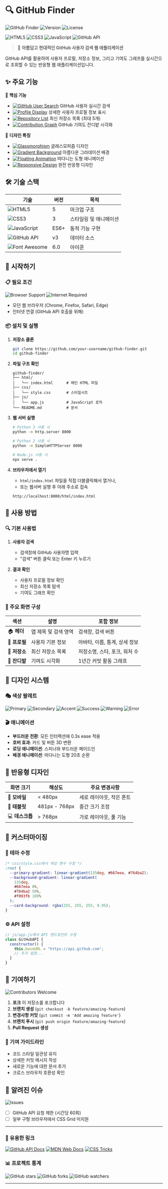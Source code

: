 # 🔍 GitHub Finder

![GitHub Finder](https://img.shields.io/badge/GitHub-Finder-667eea?style=for-the-badge&logo=github&logoColor=white)
![Version](https://img.shields.io/badge/version-2.0.0-764ba2?style=for-the-badge)
![License](https://img.shields.io/badge/license-MIT-f093fb?style=for-the-badge)

![HTML5](https://img.shields.io/badge/html5-%23E34F26.svg?style=for-the-badge&logo=html5&logoColor=white)
![CSS3](https://img.shields.io/badge/css3-%231572B6.svg?style=for-the-badge&logo=css3&logoColor=white)
![JavaScript](https://img.shields.io/badge/javascript-%23323330.svg?style=for-the-badge&logo=javascript&logoColor=%23F7DF1E)
![GitHub API](https://img.shields.io/badge/GitHub%20API-181717?style=for-the-badge&logo=github&logoColor=white)

> 🚀 **아름답고 현대적인 GitHub 사용자 검색 웹 애플리케이션**

GitHub API를 활용하여 사용자 프로필, 저장소 정보, 그리고 기여도 그래프를 실시간으로 조회할 수 있는 반응형 웹 애플리케이션입니다.

## ✨ 주요 기능

🎯 **핵심 기능**

- [![GitHub User Search](https://img.shields.io/badge/GitHub-User%20Search-success?style=flat-square&logo=github)](https://github.com) GitHub 사용자 실시간 검색
- [![Profile Display](https://img.shields.io/badge/Profile-Display-blue?style=flat-square&logo=user)](https://github.com) 상세한 사용자 프로필 정보 표시
- [![Repository List](https://img.shields.io/badge/Repository-List-orange?style=flat-square&logo=git)](https://github.com) 최신 저장소 목록 (최대 5개)
- [![Contribution Graph](https://img.shields.io/badge/Contribution-Graph-green?style=flat-square&logo=github)](https://github.com) GitHub 기여도 잔디밭 시각화

🎨 **디자인 특징**

- [![Glassmorphism](https://img.shields.io/badge/Design-Glassmorphism-purple?style=flat-square)](https://github.com) 글래스모피즘 디자인
- [![Gradient Background](https://img.shields.io/badge/Background-Gradient-pink?style=flat-square)](https://github.com) 아름다운 그라데이션 배경
- [![Floating Animation](https://img.shields.io/badge/Animation-Floating%20Shapes-cyan?style=flat-square)](https://github.com) 떠다니는 도형 애니메이션
- [![Responsive Design](https://img.shields.io/badge/Design-Responsive-red?style=flat-square&logo=css3)](https://github.com) 완전 반응형 디자인

## 🛠️ 기술 스택

| 기술                                                                                                            | 버전 | 목적                   |
| --------------------------------------------------------------------------------------------------------------- | ---- | ---------------------- |
| ![HTML5](https://img.shields.io/badge/HTML5-E34F26?style=flat&logo=html5&logoColor=white)                       | 5    | 마크업 구조            |
| ![CSS3](https://img.shields.io/badge/CSS3-1572B6?style=flat&logo=css3&logoColor=white)                          | 3    | 스타일링 및 애니메이션 |
| ![JavaScript](https://img.shields.io/badge/JavaScript-F7DF1E?style=flat&logo=javascript&logoColor=black)        | ES6+ | 동적 기능 구현         |
| ![GitHub API](https://img.shields.io/badge/GitHub%20API-181717?style=flat&logo=github&logoColor=white)          | v3   | 데이터 소스            |
| ![Font Awesome](https://img.shields.io/badge/Font%20Awesome-339AF0?style=flat&logo=fontawesome&logoColor=white) | 6.0  | 아이콘                 |

## 🚀 시작하기

### 📋 필요 조건

![Browser Support](https://img.shields.io/badge/Browser-Modern%20Browsers-brightgreen?style=flat-square&logo=googlechrome)
![Internet Required](https://img.shields.io/badge/Internet-Required-orange?style=flat-square&logo=wifi)

- 모던 웹 브라우저 (Chrome, Firefox, Safari, Edge)
- 인터넷 연결 (GitHub API 호출을 위해)

### 📦 설치 및 실행

1. **저장소 클론**

   ```bash
   git clone https://github.com/your-username/github-finder.git
   cd github-finder
   ```

2. **파일 구조 확인**

   ```
   github-finder/
   ├── html/
   │   └── index.html      # 메인 HTML 파일
   ├── css/
   │   └── style.css       # 스타일시트
   ├── js/
   │   └── app.js          # JavaScript 로직
   └── README.md           # 문서
   ```

3. **웹 서버 실행**

   ```bash
   # Python 3 사용 시
   python -m http.server 8000

   # Python 2 사용 시
   python -m SimpleHTTPServer 8000

   # Node.js 사용 시
   npx serve .
   ```

4. **브라우저에서 열기**
   - `html/index.html` 파일을 직접 더블클릭해서 열거나,
   - 또는 웹서버 실행 후 아래 주소로 접속
   ```
   http://localhost:8000/html/index.html
   ```

## 📖 사용 방법

### 🔍 기본 사용법

1. **사용자 검색**

   - 검색창에 GitHub 사용자명 입력
   - "검색" 버튼 클릭 또는 Enter 키 누르기

2. **결과 확인**
   - 사용자 프로필 정보 확인
   - 최신 저장소 목록 탐색
   - 기여도 그래프 확인

### 🎯 주요 화면 구성

| 섹션          | 설명                 | 포함 정보                     |
| ------------- | -------------------- | ----------------------------- |
| 🏠 **헤더**   | 앱 제목 및 검색 영역 | 검색창, 검색 버튼             |
| 👤 **프로필** | 사용자 기본 정보     | 아바타, 이름, 통계, 상세 정보 |
| 📁 **저장소** | 최신 저장소 목록     | 저장소명, 스타, 포크, 워처 수 |
| 🌱 **잔디밭** | 기여도 시각화        | 1년간 커밋 활동 그래프        |

## 🎨 디자인 시스템

### 🎭 색상 팔레트

![Primary](https://img.shields.io/badge/Primary-667eea-667eea?style=flat-square)
![Secondary](https://img.shields.io/badge/Secondary-764ba2-764ba2?style=flat-square)
![Accent](https://img.shields.io/badge/Accent-f093fb-f093fb?style=flat-square)
![Success](https://img.shields.io/badge/Success-10b981-10b981?style=flat-square)
![Warning](https://img.shields.io/badge/Warning-f59e0b-f59e0b?style=flat-square)
![Error](https://img.shields.io/badge/Error-ef4444-ef4444?style=flat-square)

### 🎬 애니메이션

- **부드러운 전환**: 모든 인터랙션에 0.3s ease 적용
- **호버 효과**: 카드 및 버튼 3D 변환
- **로딩 애니메이션**: 스피너와 부드러운 페이드인
- **배경 애니메이션**: 떠다니는 도형 20초 순환

## 📱 반응형 디자인

| 화면 크기       | 해상도        | 주요 변경사항            |
| --------------- | ------------- | ------------------------ |
| 📱 **모바일**   | < 480px       | 세로 레이아웃, 작은 폰트 |
| 📲 **태블릿**   | 481px - 768px | 중간 크기 조정           |
| 💻 **데스크톱** | > 768px       | 가로 레이아웃, 풀 기능   |

## 🔧 커스터마이징

### 🎨 테마 수정

```css
/* css/style.css에서 색상 변수 수정 */
:root {
  --primary-gradient: linear-gradient(135deg, #667eea, #764ba2);
  --background-gradient: linear-gradient(
    135deg,
    #667eea 0%,
    #764ba2 50%,
    #f093fb 100%
  );
  --card-background: rgba(255, 255, 255, 0.95);
}
```

### ⚙️ API 설정

```javascript
// js/app.js에서 API 엔드포인트 수정
class GitHubAPI {
  constructor() {
    this.baseURL = "https://api.github.com";
    // 추가 설정...
  }
}
```

## 🤝 기여하기

![Contributors Welcome](https://img.shields.io/badge/Contributors-Welcome-brightgreen?style=for-the-badge&logo=github)

1. **포크** 이 저장소를 포크합니다
2. **브랜치 생성** (`git checkout -b feature/amazing-feature`)
3. **변경사항 커밋** (`git commit -m 'Add amazing feature'`)
4. **브랜치 푸시** (`git push origin feature/amazing-feature`)
5. **Pull Request 생성**

### 📝 기여 가이드라인

- 코드 스타일 일관성 유지
- 상세한 커밋 메시지 작성
- 새로운 기능에 대한 문서 추가
- 크로스 브라우저 호환성 확인

## 🐛 알려진 이슈

![Issues](https://img.shields.io/badge/Known%20Issues-2-orange?style=flat-square&logo=github)

- [ ] GitHub API 요청 제한 (시간당 60회)
- [ ] 일부 구형 브라우저에서 CSS Grid 미지원

---

### 🔗 유용한 링크

[![GitHub API Docs](https://img.shields.io/badge/GitHub-API%20Docs-black?style=flat&logo=github)](https://docs.github.com/en/rest)
[![MDN Web Docs](https://img.shields.io/badge/MDN-Web%20Docs-black?style=flat&logo=mozilla)](https://developer.mozilla.org/)
[![CSS Tricks](https://img.shields.io/badge/CSS-Tricks-orange?style=flat&logo=css3)](https://css-tricks.com/)

### 📊 프로젝트 통계

![GitHub stars](https://img.shields.io/github/stars/username/github-finder?style=social)
![GitHub forks](https://img.shields.io/github/forks/username/github-finder?style=social)
![GitHub watchers](https://img.shields.io/github/watchers/username/github-finder?style=social)

---
